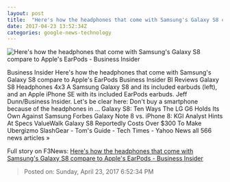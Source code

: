 ```yaml
---
layout: post
title:  "Here's how the headphones that come with Samsung's Galaxy S8 compare to Apple's EarPods - Business Insider"
date: 2017-04-23 13:52:34Z
categories: google-news-technology
---
```


![Here's how the headphones that come with Samsung's Galaxy S8 compare to Apple's EarPods - Business Insider](http://static4.businessinsider.com/image/58fc53fb7522cafa078b5795-1190-625/heres-how-the-headphones-that-come-with-samsungs-galaxy-s8-compare-to-apples-earpods.jpg)

Business Insider Here's how the headphones that come with Samsung's Galaxy S8 compare to Apple's EarPods Business Insider BI Reviews Galaxy S8 Headphones 4x3 A Samsung Galaxy S8 and its included earbuds (left), and an Apple iPhone SE with its included EarPods earbuds. Jeff Dunn/Business Insider. Let's be clear here: Don't buy a smartphone because of the headphones in ... Galaxy S8: Ten Ways The LG G6 Holds Its Own Against Samsung Forbes Galaxy Note 8 vs. iPhone 8: KGI Analyst Hints At Specs ValueWalk Galaxy S8 Reportedly Costs Over $300 To Make Ubergizmo SlashGear - Tom's Guide - Tech Times - Yahoo News all 566 news articles »


Full story on F3News: [Here's how the headphones that come with Samsung's Galaxy S8 compare to Apple's EarPods - Business Insider](http://www.f3nws.com/n/BsxrNB)

> Posted on: Sunday, April 23, 2017 6:52:34 PM
